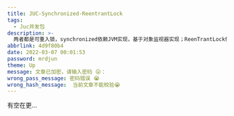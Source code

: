 ```yaml
---
title: JUC-Synchronized-ReentrantLock
tags:
  - Juc并发包
description: >-
  两者都是可重入锁，synchronized依赖JVM实现，基于对象监视器实现；ReenTrantLock依赖JDK的API实现。自JDK1.6引入偏向锁的概念后，synchronized性能与ReentrantLock相差不大，甚至官方建议使用synchronized。
abbrlink: 4d9f80b4
date: 2022-03-07 00:01:53
password: mrdjun
theme: Up
message: 文章已加密，请输入密码 😛：
wrong_pass_message: 密码错误 😭
wrong_hash_message:  当前文章不能校验😭
---
```


有空在更…

